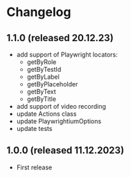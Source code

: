 # Changelog

## 1.1.0 (released 20.12.23)
* add support of Playwright locators:
  * getByRole
  * getByTestId
  * getByLabel
  * getByPlaceholder
  * getByText
  * getByTitle
* add support of video recording
* update Actions class
* update PlaywrightiumOptions
* update tests

## 1.0.0 (released 11.12.2023)
* First release